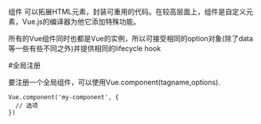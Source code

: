 组件 可以拓展HTML元素，封装可重用的代码。在较高层面上，组件是自定义元素，Vue.js的编译器为他它添加特殊功能。

所有的Vue组件同时也都是Vue的实例，所以可接受相同的option对象(除了data等一些有些不同之外)并提供相同的lifecycle hook

#全局注册

要注册一个全局组件，可以使用Vue.component(tagname,options).
```
Vue.component('my-component', {
  // 选项
})
```